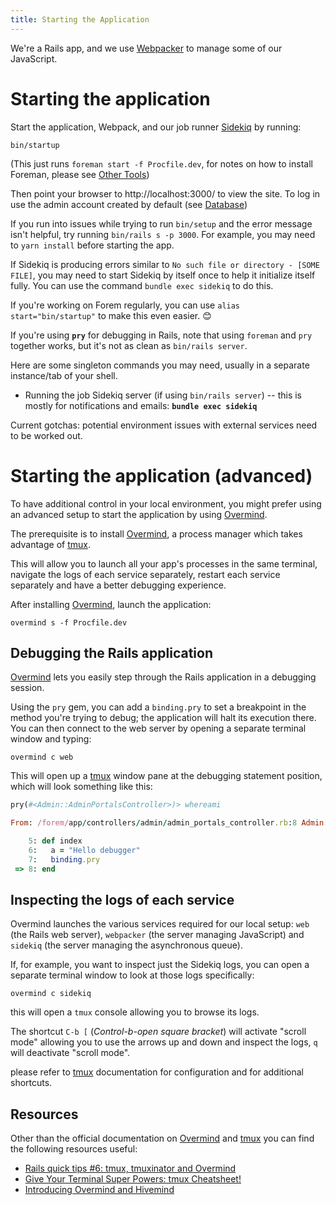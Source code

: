 ```yaml
---
title: Starting the Application
---
```


We're a Rails app, and we use [Webpacker][webpacker] to manage some of our
JavaScript.

# Starting the application

Start the application, Webpack, and our job runner [Sidekiq][sidekiq] by
running:

```shell
bin/startup
```

(This just runs `foreman start -f Procfile.dev`, for notes on how to install
Foreman, please see [Other Tools](/installation/others/))

Then point your browser to http://localhost:3000/ to view the site. To log in
use the admin account created by default (see
[Database](/getting-started/db/#default-admin-user))

If you run into issues while trying to run `bin/setup` and the error message
isn't helpful, try running `bin/rails s -p 3000`. For example, you may need to
`yarn install` before starting the app.

If Sidekiq is producing errors similar to
`No such file or directory - [SOME FILE]`, you may need to start Sidekiq by
itself once to help it initialize itself fully. You can use the command
`bundle exec sidekiq` to do this.

If you're working on Forem regularly, you can use `alias start="bin/startup"` to
make this even easier. 😊

If you're using **`pry`** for debugging in Rails, note that using `foreman` and
`pry` together works, but it's not as clean as `bin/rails server`.

Here are some singleton commands you may need, usually in a separate
instance/tab of your shell.

- Running the job Sidekiq server (if using `bin/rails server`) -- this is mostly
  for notifications and emails: **`bundle exec sidekiq`**

Current gotchas: potential environment issues with external services need to be
worked out.

# Starting the application (advanced)

To have additional control in your local environment, you might prefer using an
advanced setup to start the application by using [Overmind][overmind].

The prerequisite is to install [Overmind][overmind], a process manager which
takes advantage of [tmux][tmux].

This will allow you to launch all your app's processes in the same terminal, navigate the logs
of each service separately, restart each service separately and have a better
debugging experience.

After installing [Overmind][overmind], launch the application:

```shell
overmind s -f Procfile.dev
```

## Debugging the Rails application

[Overmind][overmind] lets you easily step through the Rails application in a
debugging session.

Using the `pry` gem, you can add a `binding.pry` to set a breakpoint in the method you're trying to
debug; the application will halt its execution there. You can then connect
to the web server by opening a separate terminal window and typing:

```shell
overmind c web
```

This will open up a [tmux][tmux] window pane at the debugging statement
position, which will look something like this:

```ruby
pry(#<Admin::AdminPortalsController>)> whereami

From: /forem/app/controllers/admin/admin_portals_controller.rb:8 Admin::AdminPortalsController#index:

    5: def index
    6:   a = "Hello debugger"
    7:   binding.pry
 => 8: end
```

## Inspecting the logs of each service

Overmind launches the various services required for our local setup: `web` (the
Rails web server), `webpacker` (the server managing JavaScript) and `sidekiq`
(the server managing the asynchronous queue).

If, for example, you want to inspect just the Sidekiq logs, you can open a
separate terminal window to look at those logs specifically:

```shell
overmind c sidekiq
```

this will open a `tmux` console allowing you to browse its logs.

The shortcut `C-b [` (_Control-b-open square bracket_) will activate "scroll
mode" allowing you to use the arrows up and down and inspect the logs, `q` will
deactivate "scroll mode".

please refer to [tmux][tmux] documentation for configuration and for additional
shortcuts.

## Resources

Other than the official documentation on [Overmind][overmind] and [tmux][tmux]
you can find the following resources useful:

- [Rails quick tips #6: tmux, tmuxinator and Overmind](https://dev.to/citizen428/rails-quick-tips-6-tmux-tmuxinator-and-overmind-4850)
- [Give Your Terminal Super Powers: tmux Cheatsheet!](https://dev.to/jacobherrington/give-your-terminal-super-powers-tmux-cheatsheet-1p6p)
- [Introducing Overmind and Hivemind](https://evilmartians.com/chronicles/introducing-overmind-and-hivemind)

[sidekiq]: https://github.com/mperham/sidekiq
[webpacker]: https://github.com/rails/webpacker
[overmind]: https://github.com/DarthSim/overmind
[tmux]: https://github.com/tmux/tmux/wiki
